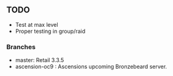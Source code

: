 ## TODO
- Test at max level
- Proper testing in group/raid

### Branches
- master: Retail 3.3.5
- ascension-oc9 : Ascensions upcoming Bronzebeard server.
